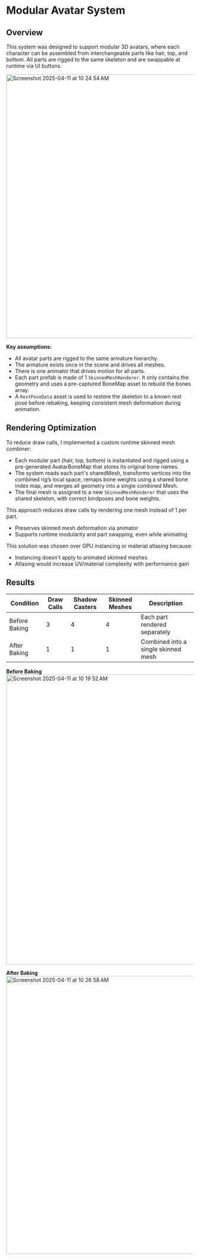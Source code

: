 # Modular Avatar System
## Overview
This system was designed to support modular 3D avatars, where each character can be assembled from interchangeable parts like hair, top, and bottom. All parts are rigged to the same skeleton and are swappable at runtime via UI buttons.

<img width="707" alt="Screenshot 2025-04-11 at 10 24 54 AM" src="https://github.com/user-attachments/assets/4043238f-bc7f-4505-9220-569a5980dfba" />

**Key assumptions:**
* All avatar parts are rigged to the same armature hierarchy.
* The armature exists once in the scene and drives all meshes.
* There is one animator that drives motion for all parts.
* Each part prefab is made of 1 `SkinnedMeshRenderer`. It only contains the geometry and uses a pre-captured BoneMap asset to rebuild the bones array.
* A `RestPoseData` asset is used to restore the skeleton to a known rest pose before rebaking, keeping consistent mesh deformation during animation.

## Rendering Optimization
To reduce draw calls, I implemented a custom runtime skinned mesh combiner:
* Each modular part (hair, top, bottom) is instantiated and rigged using a pre-generated AvatarBoneMap that stores its original bone names.
* The system reads each part's sharedMesh, transforms vertices into the combined rig’s local space, remaps bone weights using a shared bone index map, and merges all geometry into a single combined Mesh.
* The final mesh is assigned to a new `SkinnedMeshRenderer` that uses the shared skeleton, with correct bindposes and bone weights.

This approach reduces draw calls by rendering one mesh instead of 1 per part.
* Preserves skinned mesh deformation via animator
* Supports runtime modularity and part swapping, even while animating

This solution was chosen over GPU instancing or material atlasing because:
* Instancing doesn't apply to animated skinned meshes.
* Atlasing would increase UV/material complexity with performance gain

## Results
| Condition              | Draw Calls | Shadow Casters | Skinned Meshes | Description                         |
|------------------------|------------|----------------|----------------|----------------
| Before Baking          | 3          | 4              | 4              | Each part rendered separately       |
| After Baking           | 1          | 1              | 1              | Combined into a single skinned mesh |

**Before Baking**
<img width="776" alt="Screenshot 2025-04-11 at 10 19 52 AM" src="https://github.com/user-attachments/assets/7617b41a-27ff-408d-8bf7-dbbb7e979ae7" />

**After Baking**
<img width="744" alt="Screenshot 2025-04-11 at 10 26 58 AM" src="https://github.com/user-attachments/assets/bd459b00-aeab-482d-b1f6-3fd9fbec7fbf" />

